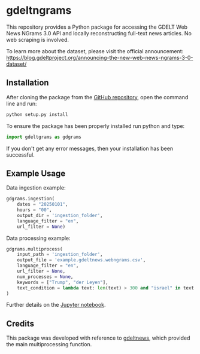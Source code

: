 # gdeltngrams

This repository provides a Python package for accessing the GDELT Web News NGrams 3.0 API and locally reconstructing full-text news articles. No web scraping is involved.

To learn more about the dataset, please visit the official announcement: https://blog.gdeltproject.org/announcing-the-new-web-news-ngrams-3-0-dataset/

## Installation

After cloning the package from the [GitHub repository](https://github.com/lpanebianco/gdeltngrams), open the command line and run:

```python
python setup.py install
```

To ensure the package has been properly installed run python and type:

```python
import gdeltgrams as gdgrams
```

If you don't get any error messages, then your installation has been successful.

## Example Usage

Data ingestion example:

```python
gdgrams.ingestion(
    dates = "20250101", 
    hours = "00", 
    output_dir = 'ingestion_folder', 
    language_filter = "en", 
    url_filter = None)
```

Data processing example:

```python
gdgrams.multiprocess(
    input_path = 'ingestion_folder', 
    output_file = 'example.gdeltnews.webngrams.csv', 
    language_filter = "en",
    url_filter = None, 
    num_processes = None,
    keywords = ["Trump", "der Leyen"],
    text_condition = lambda text: len(text) > 300 and "israel" in text.lower() 
) 
```

Further details on the [Jupyter notebook](https://github.com/lpanebianco/gdeltngrams/blob/main/gdeltngrams_guide.ipynb).

## Credits

This package was developed with reference to [gdeltnews](https://github.com/iandreafc/gdeltnews), which provided the main multiprocessing function.

